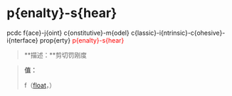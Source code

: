 # p{enalty}-s{hear}
pcdc f{ace}-j{oint} c{onstitutive}-m{odel} c{lassic}-i{ntrinsic}-c{ohesive}-i{nterface} prop{erty} <span style='color: red;'>p{enalty}-s{hear}</span>
> **描述：**剪切罚刚度

> 
> **值：**
> 
> f（[float](数据类型/float/)，）

